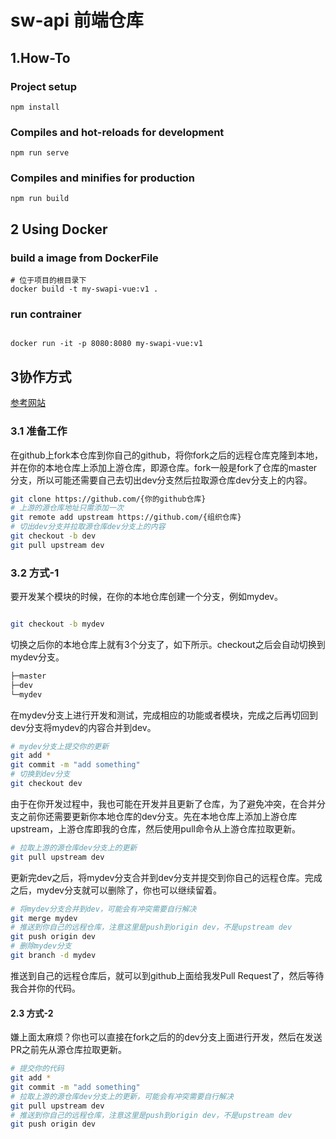 # sw-api 前端仓库

## 1.How-To


### Project setup
```
npm install
```

### Compiles and hot-reloads for development
```
npm run serve
```

### Compiles and minifies for production
```
npm run build
```

## 2 Using Docker

### build a image from DockerFile

``` shell
# 位于项目的根目录下
docker build -t my-swapi-vue:v1 .
```

### run contrainer

``` shell

docker run -it -p 8080:8080 my-swapi-vue:v1

```

## 3协作方式

[参考网站](https://github.com/SYSUMonkeyEye/MonkeyEye-FE)

### 3.1  准备工作

在github上fork本仓库到你自己的github，将你fork之后的远程仓库克隆到本地，并在你的本地仓库上添加上游仓库，即源仓库。fork一般是fork了仓库的master分支，所以可能还需要自己去切出dev分支然后拉取源仓库dev分支上的内容。

``` bash
git clone https://github.com/{你的github仓库}
# 上游的源仓库地址只需添加一次
git remote add upstream https://github.com/{组织仓库}
# 切出dev分支并拉取源仓库dev分支上的内容
git checkout -b dev
git pull upstream dev
```
### 3.2 方式-1

要开发某个模块的时候，在你的本地仓库创建一个分支，例如mydev。

```bash

git checkout -b mydev

```

切换之后你的本地仓库上就有3个分支了，如下所示。checkout之后会自动切换到mydev分支。

```txt
├─master
├─dev
└─mydev
```

在mydev分支上进行开发和测试，完成相应的功能或者模块，完成之后再切回到dev分支将mydev的内容合并到dev。

```bash
# mydev分支上提交你的更新
git add *
git commit -m "add something"
# 切换到dev分支
git checkout dev
```

由于在你开发过程中，我也可能在开发并且更新了仓库，为了避免冲突，在合并分支之前你还需要更新你本地仓库的dev分支。先在本地仓库上添加上游仓库upstream，上游仓库即我的仓库，然后使用pull命令从上游仓库拉取更新。

```bash
# 拉取上游的源仓库dev分支上的更新
git pull upstream dev
```

更新完dev之后，将mydev分支合并到dev分支并提交到你自己的远程仓库。完成之后，mydev分支就可以删除了，你也可以继续留着。

```bash
# 将mydev分支合并到dev，可能会有冲突需要自行解决
git merge mydev
# 推送到你自己的远程仓库，注意这里是push到origin dev，不是upstream dev
git push origin dev
# 删除mydev分支
git branch -d mydev
```

推送到自己的远程仓库后，就可以到github上面给我发Pull Request了，然后等待我合并你的代码。

#### 2.3 方式-2

嫌上面太麻烦？你也可以直接在fork之后的的dev分支上面进行开发，然后在发送PR之前先从源仓库拉取更新。

```bash
# 提交你的代码
git add *
git commit -m "add something"
# 拉取上游的源仓库dev分支上的更新，可能会有冲突需要自行解决
git pull upstream dev
# 推送到你自己的远程仓库，注意这里是push到origin dev，不是upstream dev
git push origin dev
```